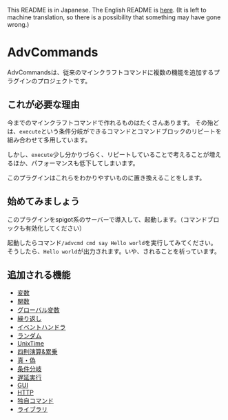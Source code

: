 This README is in Japanese. The English README is [here](README-EN.md). (It is left to machine translation, so there is a possibility that something may have gone wrong.)
# AdvCommands
AdvCommandsは、従来のマインクラフトコマンドに複数の機能を追加するプラグインのプロジェクトです。
## これが必要な理由
今までのマインクラフトコマンドで作れるものはたくさんあります。
その殆どは、`execute`という条件分岐ができるコマンドとコマンドブロックのリピートを組み合わせて多用しています。

しかし、`execute`少し分かりづらく、リピートしていることで考えることが増えるほか、パフォーマンスも低下してしまいます。

このプラグインはこれらをわかりやすいものに置き換えることをします。
## 始めてみましょう
このプラグインをspigot系のサーバーで導入して、起動します。（コマンドブロックも有効化してください）

起動したらコマンド`/advcmd cmd say Hello world`を実行してみてください。
そうしたら、`Hello world`が出力されます。いや、されることを祈っています。
## 追加される機能
- [変数](docs/features/variables.md)
- [関数](docs/features/functions.md)
- [グローバル変数](docs/features/globalVariables.md)
- [繰り返し](docs/features/for.md)
- [イベントハンドラ](docs/features/eventHandler.md)
- [ランダム](docs/features/random.md)
- [UnixTime](docs/features/unixTime.md)
- [四則演算&累乗](docs/features/basicOperationsAndPowers.md)
- [真・偽](docs/features/trueAndFalse.md)
- [条件分岐](docs/features/if.md)
- [遅延実行](docs/features/waitAndRun.md)
- [GUI](docs/features/gui.md)
- [HTTP](docs/features/http.md)
- [独自コマンド](docs/features/userDefinedCommand.md)
- [ライブラリ](docs/features/libraries.md)
